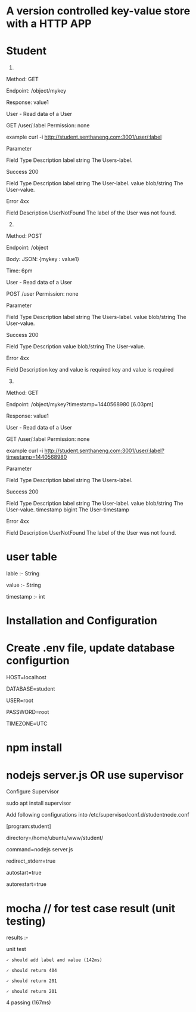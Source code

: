 # A version controlled key-value store with a HTTP APP

# Student

1.

Method: GET

Endpoint: /object/mykey

Response: value1


User - Read data of a User

GET
/user/:label
Permission: none 

example
curl -i http://student.senthaneng.com:3001/user/:label

Parameter

Field     Type     Description
label     string   The Users-label.


Success 200

Field       Type          Description
label       string        The User-label.
value       blob/string   The User-value.


Error 4xx

Field                      Description
UserNotFound               The label of the User was not found.


2.

Method: POST

Endpoint: /object

Body: JSON: {mykey : value1}

Time: 6pm


User - Read data of a User

POST
/user
Permission: none 


Parameter

Field     Type                          Description
label     string                        The Users-label.
value     blob/string                   The User-value.


Success 200

Field       Type                        Description
value       blob/string                 The User-value.


Error 4xx

Field                                   Description
key and value is required               key and value is required



3.

Method: GET

Endpoint: /object/mykey?timestamp=1440568980 [6.03pm]

Response: value1


User - Read data of a User

GET
/user/:label
Permission: none 

example
curl -i http://student.senthaneng.com:3001/user/:label?timestamp=1440568980

Parameter

Field     Type             Description
label     string           The Users-label.


Success 200

Field       Type           Description
label       string         The User-label.
value       blob/string    The User-value.
timestamp   bigint         The User-timestamp


Error 4xx

Field                      Description
UserNotFound               The label of the User was not found.



# user table

lable      :- String  
                     
value      :- String  
                     
timestamp  :- int    



# Installation and Configuration


# Create .env file, update database configurtion 

HOST=localhost

DATABASE=student

USER=root

PASSWORD=root

TIMEZONE=UTC

# npm install

# nodejs server.js OR use supervisor

Configure Supervisor

sudo apt install supervisor

Add following configurations into /etc/supervisor/conf.d/studentnode.conf

[program:student]

directory=/home/ubuntu/www/student/

command=nodejs server.js

redirect_stderr=true

autostart=true

autorestart=true


# mocha // for test case result (unit testing)

results :-

unit test

    ✓ should add label and value (142ms)

    ✓ should return 404

    ✓ should return 201

    ✓ should return 201


4 passing (167ms)





